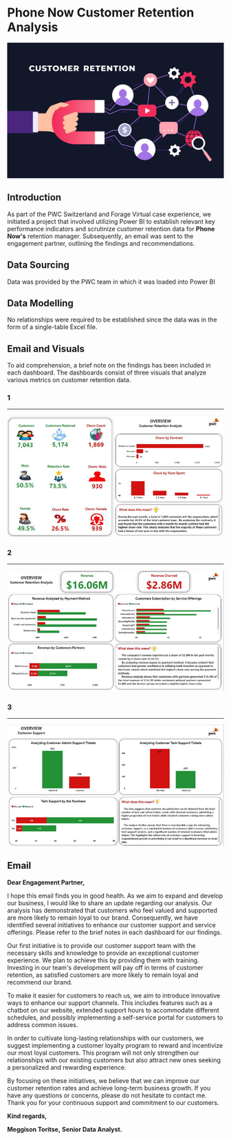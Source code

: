 # Phone Now Customer Retention Analysis

![](Retention_image.jpg)

## Introduction
As part of the PWC Switzerland and Forage Virtual case experience, we initiated a project that involved utilizing Power BI to establish relevant key performance indicators and scrutinize customer retention data for **Phone Now's** retention manager. Subsequently, an email was sent to the engagement partner, outlining the findings and recommendations.

## Data Sourcing
Data was provided by the PWC team in which it was loaded into Power BI

## Data Modelling
No relationships were required to be established since the data was in the form of a single-table Excel file.

## Email and Visuals
To aid comprehension, a brief note on the findings has been included in each dashboard. The dashboards consist of three visuals that analyze various metrics on customer retention data.

### 1
___
![](Dashboard_1.JPG)

### 2
___
![](Dashboard_2.JPG)

### 3
___
![](Dashboard_3.JPG)

## Email

**Dear Engagement Partner,**

I hope this email finds you in good health. As we aim to expand and develop our business, I would like to share an update regarding our analysis. Our analysis has demonstrated that customers who feel valued and supported are more likely to remain loyal to our brand. Consequently, we have identified several initiatives to enhance our customer support and service offerings. Please refer to the brief notes in each dashboard for our findings.

Our first initiative is to provide our customer support team with the necessary skills and knowledge to provide an exceptional customer experience. We plan to achieve this by providing them with training. Investing in our team's development will pay off in terms of customer retention, as satisfied customers are more likely to remain loyal and recommend our brand.

To make it easier for customers to reach us, we aim to introduce innovative ways to enhance our support channels. This includes features such as a chatbot on our website, extended support hours to accommodate different schedules, and possibly implementing a self-service portal for customers to address common issues.

In order to cultivate long-lasting relationships with our customers, we suggest implementing a customer loyalty program to reward and incentivize our most loyal customers. This program will not only strengthen our relationships with our existing customers but also attract new ones seeking a personalized and rewarding experience.

By focusing on these initiatives, we believe that we can improve our customer retention rates and achieve long-term business growth. If you have any questions or concerns, please do not hesitate to contact me. Thank you for your continuous support and commitment to our customers.

**Kind regards,**

**Meggison Toritse,**
**Senior Data Analyst.**

